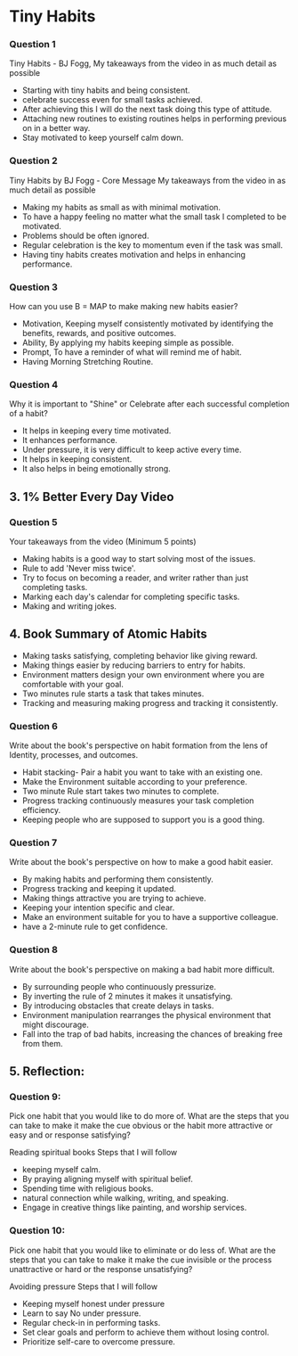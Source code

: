 # Tiny Habits


### Question 1
Tiny Habits - BJ Fogg, My takeaways from the video in as much detail as possible

-  Starting with tiny habits and being consistent.
-  celebrate success even for small tasks achieved.
-  After achieving this I will do the next task doing this type of attitude.
-  Attaching new routines to existing routines helps in performing previous on in a better way.
-  Stay motivated to keep yourself calm down.
### Question 2 
Tiny Habits by BJ Fogg - Core Message
My takeaways from the video in as much detail as possible
-  Making my habits as small as with minimal motivation.
-  To have a happy feeling no matter what the small task I completed to be motivated.
-  Problems should be often ignored.
-  Regular celebration is the key to momentum even if the task was small.
-  Having tiny habits creates motivation and helps in enhancing performance.

### Question 3
How can you use B = MAP to make making new habits easier?

-  Motivation, Keeping myself consistently motivated by identifying the benefits, rewards, and positive outcomes.
-  Ability, By applying my habits keeping simple as possible.
-  Prompt, To have a reminder of what will remind me of habit.
- Having Morning Stretching Routine.

### Question 4
Why it is important to "Shine" or Celebrate after each successful completion of a habit?

-  It helps in keeping every time motivated.
-  It enhances performance.
-  Under pressure, it is very difficult to keep active every time.
-  It helps in keeping consistent.
-  It also helps in being emotionally strong.

## 3. 1% Better Every Day Video

### Question 5
Your takeaways from the video (Minimum 5 points)

-  Making habits is a good way to start solving most of the issues.
-  Rule to add 'Never miss twice'.
-  Try to focus on becoming a reader, and writer rather than just completing tasks.
-  Marking each day's calendar for completing specific tasks.
-  Making and writing jokes.

## 4. Book Summary of Atomic Habits

-  Making tasks satisfying, completing behavior like giving reward.
-  Making things easier by reducing barriers to entry for habits.
-  Environment matters design your own environment where you are comfortable with your goal.
-  Two minutes rule starts a task that takes minutes.
-  Tracking and measuring making progress and tracking it consistently.

### Question 6 
Write about the book's perspective on habit formation from the lens of Identity, processes, and outcomes.

-  Habit stacking- Pair a habit you want to take with an existing one.
-  Make the Environment suitable according to your preference.
-  Two minute Rule start takes two minutes to complete.
-  Progress tracking continuously measures your task completion efficiency.
-  Keeping people who are supposed to support you is a good thing.

### Question 7
Write about the book's perspective on how to make a good habit easier.

-  By making habits and performing them consistently.
-  Progress tracking and keeping it updated.
-  Making things attractive you are trying to achieve.
-  Keeping your intention specific and clear.
-  Make an environment suitable for you to have a supportive  colleague.
-  have a 2-minute rule to get confidence.  

### Question 8
Write about the book's perspective on making a bad habit more difficult.

-  By surrounding people who continuously pressurize.
-  By inverting the rule of 2 minutes it makes it unsatisfying.
-  By introducing obstacles that create delays in tasks.
-  Environment manipulation rearranges the physical environment that might discourage.
-  Fall into the trap of bad habits, increasing the chances of breaking free from them.
  
## 5. Reflection:

### Question 9:
Pick one habit that you would like to do more of. What are the steps that you can take to make it make the cue obvious or the habit more attractive or easy and or response satisfying?

Reading spiritual books
Steps that I will follow

-  keeping myself calm.
-  By praying aligning myself with spiritual belief.
-  Spending time with religious books.
-  natural connection while walking, writing, and speaking.
-  Engage in creative things like painting, and worship services.

### Question 10:
Pick one habit that you would like to eliminate or do less of. What are the steps that you can take to make it make the cue invisible or the process unattractive or hard or the response unsatisfying?

Avoiding pressure
Steps that I will follow

-  Keeping myself honest under pressure
-  Learn to say No under pressure.
-  Regular check-in in performing tasks.
-  Set clear goals and perform to achieve them without losing control.
-  Prioritize self-care to overcome pressure.
